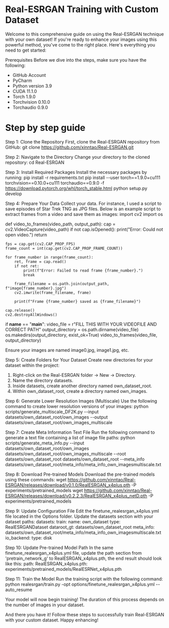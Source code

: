 # Real-ESRGAN Training with Custom Dataset
Welcome to this comprehensive guide on using the Real-ESRGAN technique with your own dataset! If you're ready to enhance your images using this powerful method, you've come to the right place. Here's everything you need to get started:

Prerequisites
Before we dive into the steps, make sure you have the following:

- GitHub Account
- PyCharm
- Python version 3.9
- CUDA 11.1.0
- Torch 1.9.0
- Torchvision 0.10.0
- Torchaudio 0.9.0

# Step by step guide
Step 1: Clone the Repository
First, clone the Real-ESRGAN repository from GitHub:
git clone https://github.com/xinntao/Real-ESRGAN.git

Step 2: Navigate to the Directory
Change your directory to the cloned repository:
cd Real-ESRGAN

Step 3: Install Required Packages
Install the necessary packages by running:
pip install -r requirements.txt
pip install --user torch==1.9.0+cu111 torchvision==0.10.0+cu111 torchaudio==0.9.0 -f https://download.pytorch.org/whl/torch_stable.html
python setup.py develop

Step 4: Prepare Your Data
Collect your data. For instance, I used a script to save episodes of Star Trek TNG as JPG files. Below is an example script to extract frames from a video and save them as images:
import cv2
import os

def video_to_frames(video_path, output_path):
    cap = cv2.VideoCapture(video_path)
    if not cap.isOpened():
        print("Error: Could not open video.")
        return

    fps = cap.get(cv2.CAP_PROP_FPS)
    frame_count = int(cap.get(cv2.CAP_PROP_FRAME_COUNT))

    for frame_number in range(frame_count):
        ret, frame = cap.read()
        if not ret:
            print(f"Error: Failed to read frame {frame_number}.")
            break

        frame_filename = os.path.join(output_path, f"image{frame_number}.jpg")
        cv2.imwrite(frame_filename, frame)

        print(f"Frame {frame_number} saved as {frame_filename}")

    cap.release()
    cv2.destroyAllWindows()

if __name__ == "__main__":
    video_file = r"FILL THIS WITH YOUR VIDEOFILE AND CORRECT PATH"
    output_directory = os.path.dirname(video_file)
    os.makedirs(output_directory, exist_ok=True)
    video_to_frames(video_file, output_directory)

Ensure your images are named image0.jpg, image1.jpg, etc.

Step 5: Create Folders for Your Dataset
Create new directories for your dataset within the project:
1. Right-click on the Real-ESRGAN folder -> New -> Directory.
2. Name the directory datasets.
3. Inside datasets, create another directory named own_dataset_root.
4. Within own_dataset_root, create a directory named own_images.

Step 6: Generate Lower Resolution Images (Multiscale)
Use the following command to create lower resolution versions of your images:
python scripts/generate_multiscale_DF2K.py --input datasets/own_dataset_root/own_images --output datasets/own_dataset_root/own_images_multiscale

Step 7: Create Meta Information Text File
Run the following command to generate a text file containing a list of image file paths:
python scripts/generate_meta_info.py --input datasets/own_dataset_root/own_images datasets/own_dataset_root/own_images_multiscale --root datasets/own_dataset_root datasets/own_dataset_root --meta_info datasets/own_dataset_root/meta_info/meta_info_own_imagesmultiscale.txt

Step 8: Download Pre-trained Models
Download the pre-trained models using these commands:
wget https://github.com/xinntao/Real-ESRGAN/releases/download/v0.1.0/RealESRGAN_x4plus.pth -P experiments/pretrained_models
wget https://github.com/xinntao/Real-ESRGAN/releases/download/v0.2.2.3/RealESRGAN_x4plus_netD.pth -P experiments/pretrained_models

Step 9: Update Configuration File
Edit the finetune_realesrgan_x4plus.yml file located in the Options folder. Update the datasets section with your dataset paths:
datasets:
  train:
    name: own_dataset
    type: RealESRGANDataset
    dataroot_gt: datasets/own_dataset_root
    meta_info: datasets/own_dataset_root/meta_info/meta_info_own_imagesmultiscale.txt
    io_backend:
      type: disk

Step 10: Update Pre-trained Model Path
In the same finetune_realesrgan_x4plus.yml file, update the path section from 'pretrain_network_g' to RealESRGAN_x4plus.pth, the end result should look like this:
path:
  RealESRGAN_x4plus.pth: experiments/pretrained_models/RealESRNet_x4plus.pth

Step 11: Train the Model
Run the training script with the following command:
python realesrgan/train.py -opt options/finetune_realesrgan_x4plus.yml --auto_resume

Your model will now begin training! The duration of this process depends on the number of images in your dataset.

And there you have it! Follow these steps to successfully train Real-ESRGAN with your custom dataset. Happy enhancing!


